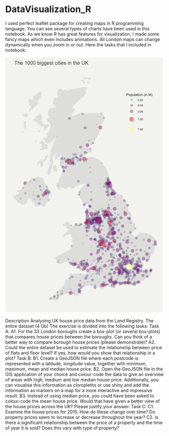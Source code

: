 # DataVisualization_R

I used perfect leaflet package for creating maps in R programming language. You can see several types of charts have been used in this notebook. 
As we know R has great features for visualization, I made some fancy maps which even includes animations. All London maps can change dynamically when you zoom in or out. 
Here the tasks that I included in notebook:

![Alt text](/img.png "Optional title")


Description
Analysing UK house price data from the Land Registry. 
The entire dataset (4 Gb)
The exercise is divided into the following tasks:
Task A:
A1. For the 33 London boroughs create a box-plot (or several box-plots) that compares house prices between the boroughs. Can you think of a better way to compare borough house prices (please demonstrate)?
A2. Could the entire dataset be used to estimate the relationship between price of flats and floor level? If yes, how would you show that relationship in a plot?
Task B:
B1. Create a GeoJSON file where each postcode is represented with a latitude, longitude value, together with minimum, maximum, mean and median house price.
B2. Open the GeoJSON file in the GIS application of your choice and colour-code the data to give an overview of areas with high, medium and low median house price. Additionally, you can visualise this information as cloropleths or use shiny and add the information as markers on a map for a more interactive and impressive result.
B3. Instead of using median price, you could have been asked to colour-code the mean house price. Would that have given a better view of the house prices across the UK? Please justify your answer.
Task C:
C1. Examine the house prices for 2015. How do these change over time? Do property prices seem to increase or decrease throughout the year?
C2. Is there a significant relationship between the price of a property and the time of year it is sold? Does this vary with type of property?
